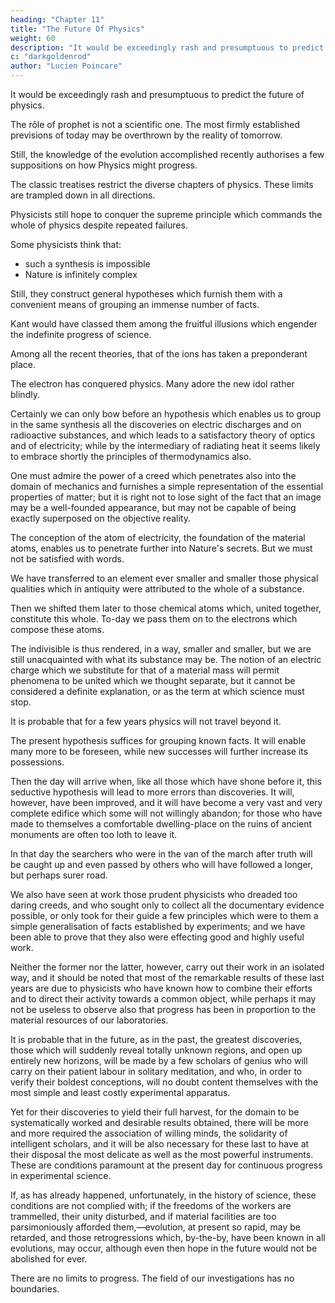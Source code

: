 ```yaml
---
heading: "Chapter 11"
title: "The Future Of Physics"
weight: 60
description: "It would be exceedingly rash and presumptuous to predict the future of physics."
c: "darkgoldenrod"
author: "Lucien Poincare"
---
```




It would be exceedingly rash and presumptuous to predict the future of physics. 

The rôle of prophet is not a scientific one. The most firmly established previsions of today may be overthrown by the reality of tomorrow.

<!-- Nevertheless, the physicist does not shun an extrapolation of some little scope when it is not too far from the realms of experiment;  -->

Still, the knowledge of the evolution accomplished recently authorises a few suppositions on how Physics might progress.

<!-- The reader who has deigned to follow me in the rapid excursion we have just made through the domain of the science of Nature, will doubtless bring back with him from his short journey the general impression that the ancient limits to which  -->

The classic treatises restrict the diverse chapters of physics. These limits are trampled down in all directions.

<!-- The fine straight roads traced out by the masters of the last century, and enlarged and levelled by the labour of such numbers of workmen, are now joined together by a crowd of small paths which furrow the field of physics. It is not only because they cover regions as yet little explored where discoveries are more abundant and more easy, that these cross-cuts are so frequent, but also because a higher hope guides the seekers who engage in these new routes. -->

<!-- In spite of the repeated failures which have followed the numerous attempts of past times, the idea has not been abandoned of one day -->

Physicists still hope to conquer the supreme principle which commands the whole of physics despite repeated failures.

Some physicists think that:
- such a synthesis is impossible
- Nature is infinitely complex

Still, they construct general hypotheses which furnish them with a convenient means of grouping an immense number of facts.

<!-- Their error, if error there be, is beneficial, for it is one of those that  -->

Kant would have classed them among the fruitful illusions which engender the indefinite progress of science.
 <!-- and lead to great and important co-ordinations. -->

<!-- It is, naturally, by the study of the relations existing between phenomena apparently of very different orders that there can be any hope of reaching the goal; and it is this which justifies the peculiar interest accorded to researches effected in the debatable land between domains hitherto considered as separate. -->

Among all the recent theories, that of the ions has taken a preponderant place.
<!-- ; ill understood at first by some, appearing somewhat singular, and in any case useless, to others, it met at its inception, in France at least, with only very moderate favour. -->

<!-- Today things have greatly changed, and those even who ignored it have been seduced by the curious way in which it adapts itself to the interpretation of the most recent experiments on very different subjects. A very natural reaction has set in; and I might almost say that a question of fashion has led to some exaggerations. -->

The electron has conquered physics. Many adore the new idol rather blindly. 

Certainly we can only bow before an hypothesis which enables us to group in the same synthesis all the discoveries on electric discharges and on radioactive substances, and which leads to a satisfactory theory of optics and of electricity; while by the intermediary of radiating heat it seems likely to embrace shortly the principles of thermodynamics also. 

One must admire the power of a creed which penetrates also into the domain of mechanics and furnishes a simple representation of the essential properties of matter; but it is right not to lose sight of the fact that an image may be a well-founded appearance, but may not be capable of being exactly superposed on the objective reality.

The conception of the atom of electricity, the foundation of the material atoms, enables us to penetrate further into Nature's secrets. But we must not be satisfied with words. 
<!-- , and the mystery is not solved when, by a legitimate artifice, the difficulty has simply been thrust further back. -->

We have transferred to an element ever smaller and smaller those physical qualities which in antiquity were attributed to the whole of a substance. 

Then we shifted them later to those chemical atoms which, united together, constitute this whole. To-day we pass them on to the electrons which compose these atoms. 

The indivisible is thus rendered, in a way, smaller and smaller, but we are still unacquainted with what its substance may be. The notion of an electric charge which we substitute for that of a material mass will permit phenomena to be united which we thought separate, but it cannot be considered a definite explanation, or as the term at which science must stop. 

It is probable that for a few years physics will not travel beyond it. 

The present hypothesis suffices for grouping known facts. It will enable many more to be foreseen, while new successes will further increase its possessions.

Then the day will arrive when, like all those which have shone before it, this seductive hypothesis will lead to more errors than discoveries. It will, however, have been improved, and it will have become a very vast and very complete edifice which some will not willingly abandon; for those who have made to themselves a comfortable dwelling-place on the ruins of ancient monuments are often too loth to leave it.

In that day the searchers who were in the van of the march after truth will be caught up and even passed by others who will have followed a longer, but perhaps surer road. 

We also have seen at work those prudent physicists who dreaded too daring creeds, and who sought only to collect all the documentary evidence possible, or only took for their guide a few principles which were to them a simple generalisation of facts established by experiments; and we have been able to prove that they also were effecting good and highly useful work.

Neither the former nor the latter, however, carry out their work in an isolated way, and it should be noted that most of the remarkable results of these last years are due to physicists who have known how to combine their efforts and to direct their activity towards a common object, while perhaps it may not be useless to observe also that progress has been in proportion to the material resources of our laboratories.

It is probable that in the future, as in the past, the greatest discoveries, those which will suddenly reveal totally unknown regions, and open up entirely new horizons, will be made by a few scholars of genius who will carry on their patient labour in solitary meditation, and who, in order to verify their boldest conceptions, will no doubt content themselves with the most simple and least costly experimental apparatus. 

Yet for their discoveries to yield their full harvest, for the domain to be systematically worked and desirable results obtained, there will be more and more required the association of willing minds, the solidarity of intelligent scholars, and it will be also necessary for these last to have at their disposal the most delicate as well as the most powerful instruments. These are conditions paramount at the present day for continuous progress in experimental science.

If, as has already happened, unfortunately, in the history of science, these conditions are not complied with; if the freedoms of the workers are trammelled, their unity disturbed, and if material facilities are too parsimoniously afforded them,—evolution, at present so rapid, may be retarded, and those retrogressions which, by-the-by, have been known in all evolutions, may occur, although even then hope in the future would not be abolished for ever.

There are no limits to progress. The field of our investigations has no boundaries. 

<!-- Evolution will continue with invincible force. What we to-day call the unknowable, will retreat further and further before science, which will never stay her onward march. 

Thus physics will give greater and increasing satisfaction to the mind by furnishing new interpretations of phenomena; but it will accomplish, for the whole of society, more valuable work still, by rendering, by the improvements it suggests, life every day more easy and more agreeable, and by providing mankind with weapons against the hostile forces of Nature.
 -->
